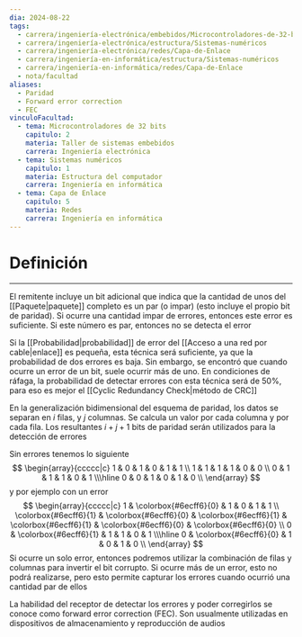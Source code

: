```yaml
---
dia: 2024-08-22
tags:
  - carrera/ingeniería-electrónica/embebidos/Microcontroladores-de-32-bits
  - carrera/ingeniería-electrónica/estructura/Sistemas-numéricos
  - carrera/ingeniería-electrónica/redes/Capa-de-Enlace
  - carrera/ingeniería-en-informática/estructura/Sistemas-numéricos
  - carrera/ingeniería-en-informática/redes/Capa-de-Enlace
  - nota/facultad
aliases:
  - Paridad
  - Forward error correction
  - FEC
vinculoFacultad:
  - tema: Microcontroladores de 32 bits
    capitulo: 2
    materia: Taller de sistemas embebidos
    carrera: Ingeniería electrónica
  - tema: Sistemas numéricos
    capitulo: 1
    materia: Estructura del computador
    carrera: Ingeniería en informática
  - tema: Capa de Enlace
    capitulo: 5
    materia: Redes
    carrera: Ingeniería en informática
---
```

# Definición
---
El remitente incluye un bit adicional que indica que la cantidad de unos del [[Paquete|paquete]] completo es un par (o impar) (esto incluye el propio bit de paridad). Si ocurre una cantidad impar de errores, entonces este error es suficiente. Si este número es par, entonces no se detecta el error

Si la [[Probabilidad|probabilidad]] de error del [[Acceso a una red por cable|enlace]] es pequeña, esta técnica será suficiente, ya que la probabilidad de dos errores es baja. Sin embargo, se encontró que cuando ocurre un error de un bit, suele ocurrir más de uno. En condiciones de ráfaga, la probabilidad de detectar errores con esta técnica será de $50\%$, para eso es mejor el [[Cyclic Redundancy Check|método de CRC]]

En la generalización bidimensional del esquema de paridad, los datos se separan en $i$ filas, y $j$ columnas. Se calcula un valor por cada columna y por cada fila. Los resultantes $i + j + 1$ bits de paridad serán utilizados para la detección de errores

Sin errores tenemos lo siguiente $$ \begin{array}{ccccc|c} 
    1 & 0 & 1 & 0 & 1 & 1 \\
    1 & 1 & 1 & 1 & 0 & 0 \\
    0 & 1 & 1 & 1 & 0 & 1 \\\hline
    0 & 0 & 1 & 0 & 1 & 0 \\
\end{array} $$ y por ejemplo con un error $$ \begin{array}{ccccc|c} 
    1 & \colorbox{#6ecff6}{0} & 1 & 0 & 1 & 1 \\
    \colorbox{#6ecff6}{1} & \colorbox{#6ecff6}{0} & \colorbox{#6ecff6}{1} & \colorbox{#6ecff6}{1} & \colorbox{#6ecff6}{0} & \colorbox{#6ecff6}{0} \\
    0 & \colorbox{#6ecff6}{1} & 1 & 1 & 0 & 1 \\\hline
    0 & \colorbox{#6ecff6}{0} & 1 & 0 & 1 & 0 \\
\end{array} $$
Si ocurre un solo error, entonces podremos utilizar la combinación de filas y columnas para invertir el bit corrupto. Si ocurre más de un error, esto no podrá realizarse, pero esto permite capturar los errores cuando ocurrió una cantidad par de ellos

La habilidad del receptor de detectar los errores y poder corregirlos se conoce como forward error correction (FEC). Son usualmente utilizadas en dispositivos de almacenamiento y reproducción de audios
